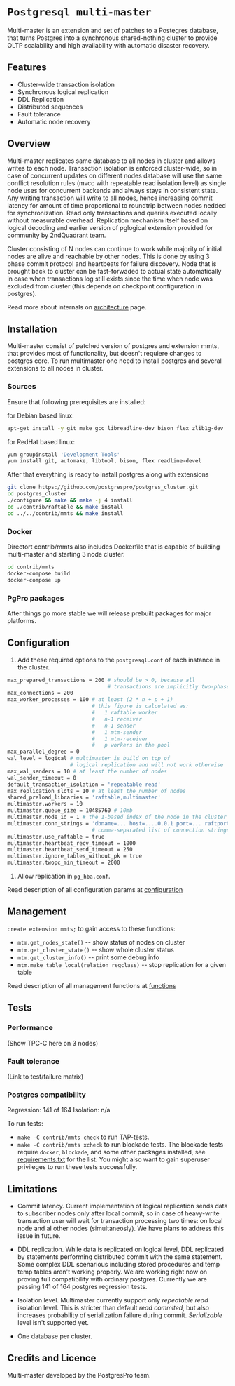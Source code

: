 # `Postgresql multi-master`

Multi-master is an extension and set of patches to a Postegres database, that turns Postgres into a 
synchronous shared-nothing cluster to provide OLTP scalability and high availability with automatic
disaster recovery.



## Features

* Cluster-wide transaction isolation
* Synchronous logical replication
* DDL Replication
* Distributed sequences
* Fault tolerance
* Automatic node recovery



## Overview

Multi-master replicates same database to all nodes in cluster and allows writes to each node. Transaction
isolation is enforced cluster-wide, so in case of concurrent updates on different nodes database will use the
same conflict resolution rules (mvcc with repeatable read isolation level) as single node uses for concurrent
backends and always stays in consistent state. Any writing transaction will write to all nodes, hence increasing
commit latency for amount of time proportional to roundtrip between nodes nedded for synchronization. Read only
transactions and queries executed locally without measurable overhead. Replication mechanism itself based on
logical decoding and earlier version of pglogical extension provided for community by 2ndQuadrant team.

Cluster consisting of N nodes can continue to work while majority of initial nodes are alive and reachable by
other nodes. This is done by using 3 phase commit protocol and heartbeats for failure discovery. Node that is
brought back to cluster can be fast-forwaded to actual state automatically in case when transactions log still
exists since the time when node was excluded from cluster (this depends on checkpoint configuration in postgres).

Read more about internals on [architecture](/contrib/mmts/doc/architecture.md) page.



## Installation

Multi-master consist of patched version of postgres and extension mmts, that provides most of functionality, but
doesn't requiere changes to postgres core. To run multimaster one need to install postgres and several extensions
to all nodes in cluster.

### Sources

Ensure that following prerequisites are installed: 

for Debian based linux:

```sh
apt-get install -y git make gcc libreadline-dev bison flex zlib1g-dev
```

for RedHat based linux:

```sh
yum groupinstall 'Development Tools'
yum install git, automake, libtool, bison, flex readline-devel
```

After that everything is ready to install postgres along with extensions

```sh
git clone https://github.com/postgrespro/postgres_cluster.git
cd postgres_cluster
./configure && make && make -j 4 install
cd ./contrib/raftable && make install
cd ../../contrib/mmts && make install
```

### Docker

Directort contrib/mmts also includes Dockerfile that is capable of building multi-master and starting 3 node cluster.

```sh
cd contrib/mmts
docker-compose build
docker-compose up
```

### PgPro packages

After things go more stable we will release prebuilt packages for major platforms.



## Configuration

1. Add these required options to the `postgresql.conf` of each instance in the cluster.

 ```sh
 max_prepared_transactions = 200 # should be > 0, because all
                                 # transactions are implicitly two-phase
 max_connections = 200
 max_worker_processes = 100 # at least (2 * n + p + 1)
                            # this figure is calculated as:
                            #   1 raftable worker
                            #   n-1 receiver
                            #   n-1 sender
                            #   1 mtm-sender
                            #   1 mtm-receiver
                            #   p workers in the pool
 max_parallel_degree = 0
 wal_level = logical # multimaster is build on top of
                     # logical replication and will not work otherwise
 max_wal_senders = 10 # at least the number of nodes
 wal_sender_timeout = 0
 default_transaction_isolation = 'repeatable read'
 max_replication_slots = 10 # at least the number of nodes
 shared_preload_libraries = 'raftable,multimaster'
 multimaster.workers = 10
 multimaster.queue_size = 10485760 # 10mb
 multimaster.node_id = 1 # the 1-based index of the node in the cluster
 multimaster.conn_strings = 'dbname=... host=....0.0.1 port=... raftport=..., ...'
                            # comma-separated list of connection strings
 multimaster.use_raftable = true
 multimaster.heartbeat_recv_timeout = 1000
 multimaster.heartbeat_send_timeout = 250
 multimaster.ignore_tables_without_pk = true
 multimaster.twopc_min_timeout = 2000
```
1. Allow replication in `pg_hba.conf`.

Read description of all configuration params at [configuration](/contrib/mmts/doc/configuration.md)

## Management

`create extension mmts;` to gain access to these functions:

* `mtm.get_nodes_state()` -- show status of nodes on cluster
* `mtm.get_cluster_state()` -- show whole cluster status
* `mtm.get_cluster_info()` -- print some debug info
* `mtm.make_table_local(relation regclass)` -- stop replication for a given table

Read description of all management functions at [functions](/contrib/mmts/doc/functions.md)



## Tests

### Performance

(Show TPC-C here on 3 nodes)

### Fault tolerance

(Link to test/failure matrix)

### Postgres compatibility

Regression: 141 of 164
Isolation: n/a

To run tests:
* `make -C contrib/mmts check` to run TAP-tests.
* `make -C contrib/mmts xcheck` to run blockade tests. The blockade tests require `docker`, `blockade`, and some other packages installed, see [requirements.txt](tests2/requirements.txt) for the list. You might also want to gain superuser privileges to run these tests successfully.



## Limitations

* Commit latency.
Current implementation of logical replication sends data to subscriber nodes only after local commit, so in case of
heavy-write transaction user will wait for transaction processing two times: on local node and al other nodes
(simultaneosly). We have plans to address this issue in future.

* DDL replication.
While data is replicated on logical level, DDL replicated by statements performing distributed commit with the same
statement. Some complex DDL scenarious including stored procedures and temp temp tables aren't working properly. We
are working right now on proving full compatibility with ordinary postgres. Currently we are passing 141 of 164
postgres regression tests.

* Isolation level.
Multimaster currently support only _repeatable_ _read_ isolation level. This is stricter than default _read_ _commited_,
but also increases probability of serialization failure during commit. _Serializable_ level isn't supported yet.

* One database per cluster.



## Credits and Licence

Multi-master developed by the PostgresPro team.
